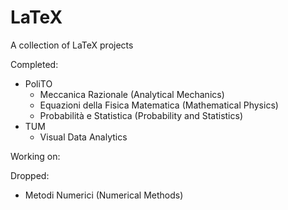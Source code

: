 # LaTeX

A collection of LaTeX projects

Completed:
- PoliTO
  - Meccanica Razionale (Analytical Mechanics)
  - Equazioni della Fisica Matematica (Mathematical Physics)
  - Probabilità e Statistica (Probability and Statistics)
- TUM
  - Visual Data Analytics

Working on:

Dropped:
- Metodi Numerici (Numerical Methods)
